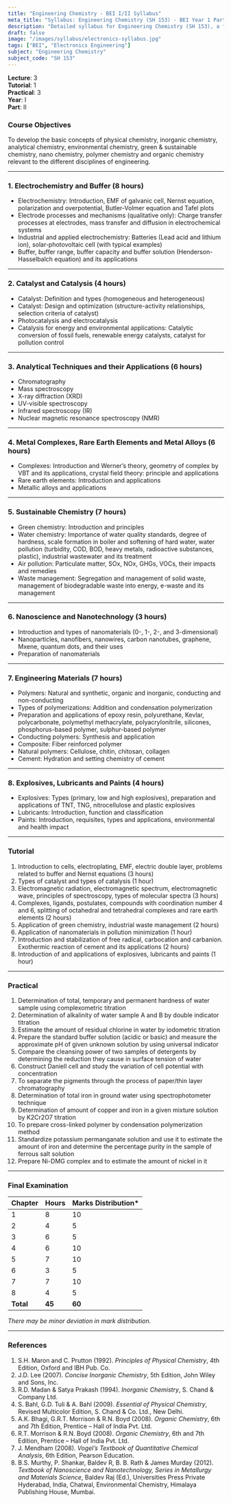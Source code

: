 ```yaml
---
title: "Engineering Chemistry - BEI I/II Syllabus"
meta_title: "Syllabus: Engineering Chemistry (SH 153) - BEI Year 1 Part 2 | IOE Notes"
description: "Detailed syllabus for Engineering Chemistry (SH 153), a first year, second part subject in the IOE BEI program."
draft: false
image: "/images/syllabus/electronics-syllabus.jpg"
tags: ["BEI", "Electronics Engineering"]
subject: "Engineering Chemistry"
subject_code: "SH 153"
---
```


**Lecture**: 3  
**Tutorial**: 1  
**Practical**: 3  
**Year**: I  
**Part**: II  

### Course Objectives
To develop the basic concepts of physical chemistry, inorganic chemistry, analytical chemistry, environmental chemistry, green & sustainable chemistry, nano chemistry, polymer chemistry and organic chemistry relevant to the different disciplines of engineering.

---

### 1. Electrochemistry and Buffer (8 hours)
- Electrochemistry: Introduction, EMF of galvanic cell, Nernst equation, polarization and overpotential, Butler-Volmer equation and Tafel plots
- Electrode processes and mechanisms (qualitative only): Charge transfer processes at electrodes, mass transfer and diffusion in electrochemical systems
- Industrial and applied electrochemistry: Batteries (Lead acid and lithium ion), solar-photovoltaic cell (with typical examples)
- Buffer, buffer range, buffer capacity and buffer solution (Henderson-Hasselbalch equation) and its applications

---

### 2. Catalyst and Catalysis (4 hours)
- Catalyst: Definition and types (homogeneous and heterogeneous)
- Catalyst: Design and optimization (structure-activity relationships, selection criteria of catalyst)
- Photocatalysis and electrocatalysis
- Catalysis for energy and environmental applications: Catalytic conversion of fossil fuels, renewable energy catalysts, catalyst for pollution control

---

### 3. Analytical Techniques and their Applications (6 hours)
- Chromatography
- Mass spectroscopy
- X-ray diffraction (XRD)
- UV-visible spectroscopy
- Infrared spectroscopy (IR)
- Nuclear magnetic resonance spectroscopy (NMR)

---

### 4. Metal Complexes, Rare Earth Elements and Metal Alloys (6 hours)
- Complexes: Introduction and Werner’s theory, geometry of complex by VBT and its applications, crystal field theory: principle and applications
- Rare earth elements: Introduction and applications
- Metallic alloys and applications

---

### 5. Sustainable Chemistry (7 hours)
- Green chemistry: Introduction and principles
- Water chemistry: Importance of water quality standards, degree of hardness, scale formation in boiler and softening of hard water, water pollution (turbidity, COD, BOD, heavy metals, radioactive substances, plastic), industrial wastewater and its treatment
- Air pollution: Particulate matter, SOx, NOx, GHGs, VOCs, their impacts and remedies
- Waste management: Segregation and management of solid waste, management of biodegradable waste into energy, e-waste and its management

---

### 6. Nanoscience and Nanotechnology (3 hours)
- Introduction and types of nanomaterials (0-, 1-, 2-, and 3-dimensional)
- Nanoparticles, nanofibers, nanowires, carbon nanotubes, graphene, Mxene, quantum dots, and their uses
- Preparation of nanomaterials

---

### 7. Engineering Materials (7 hours)
- Polymers: Natural and synthetic, organic and inorganic, conducting and non-conducting
- Types of polymerizations: Addition and condensation polymerization
- Preparation and applications of epoxy resin, polyurethane, Kevlar, polycarbonate, polymethyl methacrylate, polyacrylonitrile, silicones, phosphorus-based polymer, sulphur-based polymer
- Conducting polymers: Synthesis and application
- Composite: Fiber reinforced polymer
- Natural polymers: Cellulose, chitin, chitosan, collagen
- Cement: Hydration and setting chemistry of cement

---

### 8. Explosives, Lubricants and Paints (4 hours)
- Explosives: Types (primary, low and high explosives), preparation and applications of TNT, TNG, nitrocellulose and plastic explosives
- Lubricants: Introduction, function and classification
- Paints: Introduction, requisites, types and applications, environmental and health impact

---

### Tutorial
1. Introduction to cells, electroplating, EMF, electric double layer, problems related to buffer and Nernst equations (3 hours)
2. Types of catalyst and types of catalysis (1 hour)
3. Electromagnetic radiation, electromagnetic spectrum, electromagnetic wave, principles of spectroscopy, types of molecular spectra (3 hours)
4. Complexes, ligands, postulates, compounds with coordination number 4 and 6, splitting of octahedral and tetrahedral complexes and rare earth elements (2 hours)
5. Application of green chemistry, industrial waste management (2 hours)
6. Application of nanomaterials in pollution minimization (1 hour)
7. Introduction and stabilization of free radical, carbocation and carbanion. Exothermic reaction of cement and its applications (2 hours)
8. Introduction of and applications of explosives, lubricants and paints (1 hour)

---

### Practical
1. Determination of total, temporary and permanent hardness of water sample using complexometric titration
2. Determination of alkalinity of water sample A and B by double indicator titration
3. Estimate the amount of residual chlorine in water by iodometric titration
4. Prepare the standard buffer solution (acidic or basic) and measure the approximate pH of given unknown solution by using universal indicator
5. Compare the cleansing power of two samples of detergents by determining the reduction they cause in surface tension of water
6. Construct Daniell cell and study the variation of cell potential with concentration
7. To separate the pigments through the process of paper/thin layer chromatography
8. Determination of total iron in ground water using spectrophotometer technique
9. Determination of amount of copper and iron in a given mixture solution by K2Cr2O7 titration
10. To prepare cross-linked polymer by condensation polymerization method
11. Standardize potassium permanganate solution and use it to estimate the amount of iron and determine the percentage purity in the sample of ferrous salt solution
12. Prepare Ni-DMG complex and to estimate the amount of nickel in it

---

### Final Examination
| Chapter | Hours | Marks Distribution* |
|---------|-------|---------------------|
| 1       | 8     | 10                  |
| 2       | 4     | 5                   |
| 3       | 6     | 5                   |
| 4       | 6     | 10                  |
| 5       | 7     | 10                  |
| 6       | 3     | 5                   |
| 7       | 7     | 10                  |
| 8       | 4     | 5                   |
| **Total** | **45** | **60**             |

*There may be minor deviation in mark distribution.*

---

### References
1. S.H. Maron and C. Prutton (1992). *Principles of Physical Chemistry*, 4th Edition, Oxford and IBH Pub. Co.
2. J.D. Lee (2007). *Concise Inorganic Chemistry*, 5th Edition, John Wiley and Sons, Inc.
3. R.D. Madan & Satya Prakash (1994). *Inorganic Chemistry*, S. Chand & Company Ltd.
4. S. Bahl, G.D. Tuli & A. Bahl (2009). *Essential of Physical Chemistry*, Revised Multicolor Edition, S. Chand & Co. Ltd., New Delhi.
5. A.K. Bhagi, G.R.T. Morrison & R.N. Boyd (2008). *Organic Chemistry*, 6th and 7th Edition, Prentice – Hall of India Pvt. Ltd.
6. R.T. Morrison & R.N. Boyd (2008). *Organic Chemistry*, 6th and 7th Edition, Prentice – Hall of India Pvt. Ltd.
7. J. Mendham (2008). *Vogel’s Textbook of Quantitative Chemical Analysis*, 6th Edition, Pearson Education.
8. B.S. Murthy, P. Shankar, Baldev R, B. B. Rath & James Murday (2012). *Textbook of Nanoscience and Nanotechnology, Series in Metallurgy and Materials Science*, Baldev Raj (Ed.), Universities Press Private Hyderabad, India, Chatwal, Environmental Chemistry, Himalaya Publishing House, Mumbai.
